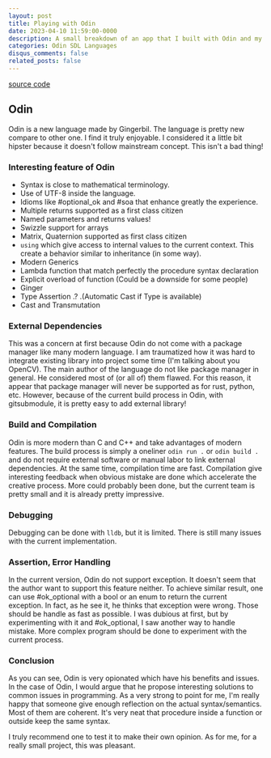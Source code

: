 ```yaml
---
layout: post
title: Playing with Odin
date: 2023-04-10 11:59:00-0000
description: A small breakdown of an app that I built with Odin and my half-baked opinion on the language
categories: Odin SDL Languages
disqus_comments: false
related_posts: false
---
```


[source code](https://github.com/bolducke/OOBC)

## Odin

Odin is a new language made by Gingerbil. The language is pretty new compare to other one. I find it truly enjoyable. I considered it a little bit hipster because it doesn't follow mainstream concept. This isn't a bad thing! 

### Interesting feature of Odin

- Syntax is close to mathematical terminology.
- Use of UTF-8 inside the language.
- Idioms like #optional_ok and #soa that enhance greatly the experience.
- Multiple returns supported as a first class citizen
- Named parameters and returns values!
- Swizzle support for arrays
- Matrix, Quaternion supported as first class citizen
- `using` which give access to internal values to the current context. This create a behavior similar to inheritance (in some way).
- Modern Generics
- Lambda function that match perfectly the procedure syntax declaration
- Explicit overload of function (Could be a downside for some people)
- Ginger
- Type Assertion .? .(Automatic Cast if Type is available)
- Cast and Transmutation


### External Dependencies

This was a concern at first because Odin do not come with a package manager like many modern language. I am traumatized how it was hard to integrate existing library into project some time (I'm talking about you OpenCV). The main author of the language do not like package manager in general. He considered most of (or all of) them flawed. For this reason, it appear that package manager will never be supported as for rust, python, etc. However, because of the current build process in Odin, with gitsubmodule, it is pretty easy to add external library!

### Build and Compilation

Odin is more modern than C and C++ and take advantages of modern features. The build process is simply a oneliner `odin run .` or `odin build .` and do not require external software or manual labor to link external dependencies. At the same time, compilation time are fast. Compilation give interesting feedback when obvious mistake are done which accelerate the creative process. More could probably been done, but the current team is pretty small and it is already pretty impressive.

### Debugging

Debugging can be done with `lldb`, but it is limited. There is still many issues with the current implementation. 

### Assertion, Error Handling

In the current version, Odin do not support exception. It doesn't seem that the author want to support this feature neither. To achieve similar result, one can use #ok_optional with a bool or an enum to return the current exception. 
In fact, as he see it, he thinks that exception were wrong. Those should be handle as fast as possible. I was dubious at first, but by experimenting with it and #ok_optional, I saw another way to handle mistake. More complex program should be done to experiment with the current process.

### Conclusion

As you can see, Odin is very opionated which have his benefits and issues. In the case of Odin, I would argue that he propose interesting solutions to common issues in programming. As a very strong to point for me, I'm really happy that someone give enough reflection on the actual syntax/semantics. Most of them are coherent. It's very neat that procedure inside a function or outside keep the same syntax.

I truly recommend one to test it to make their own opinion. As for me, for a really small project, this was pleasant.